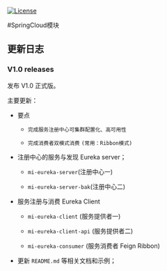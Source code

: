 [![License](https://img.shields.io/badge/license-MIT-blue.svg)](http://blog.csdn.net/fjnpysh)

#SpringCloud模块  

## 更新日志

### V1.0 releases

发布 V1.0 正式版。

主要更新：

- 要点
  
  - `完成服务注册中心可集群配置化、高可用性`
  
  - `完成消费者双模式消费` `(常用：Ribbon模式)`
  

- 注册中心的服务与发现 Eureka server；
  
   - `mi-eureka-server`(注册中心一)
   
   - `mi-eureka-server-bak`(注册中心二)
   
- 服务注册与消费 Eureka Client

   - `mi-eureka-client` (服务提供者一)
   
   - `mi-eureka-client-api` (服务提供者二)
   
   - `mi-eureka-consumer` (服务消费者 Feign Ribbon)
    
- 更新 `README.md` 等相关文档和示例；
